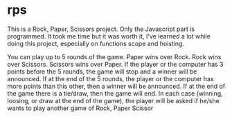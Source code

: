 # rps
<!-- OVERVIEW -->
This is a Rock, Paper, Scissors project. 
Only the Javascript part is programmed.
It took me time but it was worth it, I've learned a lot while doing this project, especially on functions scope and hoisting.

<!-- RULES -->
You can play up to 5 rounds of the game. 
Paper wins over Rock.
Rock wins over Scissors.
Scissors wins over Paper.
If the player or the computer has 3 points before the 5 rounds, the game will stop and a winner will be announced.
If at the end of the 5 rounds, the player or the computer has more points than this other, then a winner will be announced.
If at the end of the game there is a tie/draw, then the game will end.
In each case (winning, loosing, or draw at the end of the game), the player will be asked if he/she wants to play another game of Rock, Paper Scissor 